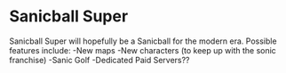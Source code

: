 # Sanicball Super

Sanicball Super will hopefully be a Sanicball for the modern era. 
Possible features include:
-New maps
-New characters (to keep up with the sonic franchise)
-Sanic Golf
-Dedicated Paid Servers??
